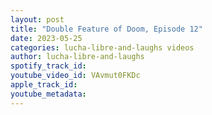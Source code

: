 ```yaml
---
layout: post
title: "Double Feature of Doom, Episode 12"
date: 2023-05-25
categories: lucha-libre-and-laughs videos
author: lucha-libre-and-laughs
spotify_track_id: 
youtube_video_id: VAvmut0FKDc
apple_track_id: 
youtube_metadata: 
---
```

